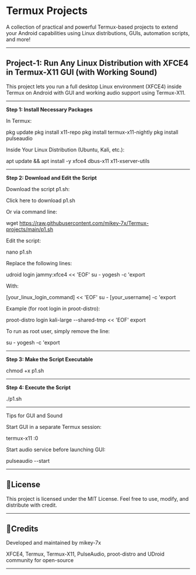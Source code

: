 # Termux Projects

A collection of practical and powerful Termux-based projects to extend your Android capabilities using Linux distributions, GUIs, automation scripts, and more!


---

## **Project-1: Run Any Linux Distribution with XFCE4 in Termux-X11 GUI (with Working Sound)**

This project lets you run a full desktop Linux environment (XFCE4) inside Termux on Android with GUI and working audio support using Termux-X11.


---

**Step 1: Install Necessary Packages**

In Termux:

pkg update
pkg install x11-repo
pkg install termux-x11-nightly
pkg install pulseaudio

Inside Your Linux Distribution (Ubuntu, Kali, etc.):

apt update && apt install -y xfce4 dbus-x11 x11-xserver-utils


---

**Step 2: Download and Edit the Script**

Download the script p1.sh:

Click here to download p1.sh

Or via command line:


wget https://raw.githubusercontent.com/mikey-7x/Termux-projects/main/p1.sh

Edit the script:

nano p1.sh

Replace the following lines:

udroid login jammy:xfce4 << 'EOF'
su - yogesh -c 'export

With:

[your_linux_login_command] << 'EOF'
su - [your_username] -c 'export

Example (for root login in proot-distro):

proot-distro login kali-large --shared-tmp << 'EOF'
export

To run as root user, simply remove the line:

su - yogesh -c 'export


---

**Step 3: Make the Script Executable**

chmod +x p1.sh


---

**Step 4: Execute the Script**

./p1.sh


---

Tips for GUI and Sound

Start GUI in a separate Termux session:


termux-x11 :0

Start audio service before launching GUI:


pulseaudio --start


---

## **📜License**

This project is licensed under the MIT License.
Feel free to use, modify, and distribute with credit.


---

## **📜Credits**

Developed and maintained by mikey-7x

XFCE4, Termux, Termux-X11, PulseAudio, proot-distro and UDroid community for open-source 

---
